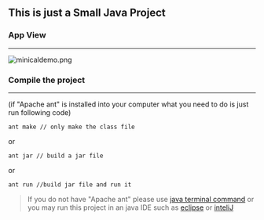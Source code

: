 This is just a Small Java Project
---
### **App View**
---
![minicaldemo.png](https://bitbucket.org/repo/7kzMEq/images/4224400854-minicaldemo.png)
### **Compile the project**
---

(if "Apache ant" is installed into your computer what you need to do is just run following code)
```
ant make // only make the class file
```
or
```
ant jar // build a jar file
```
or
```
ant run //build jar file and run it
```

>If you do not have "Apache ant" please use [java terminal command](http://introcs.cs.princeton.edu/java/15inout/mac-cmd.html) or you may run this project in an java IDE such as [eclipse](https://eclipse.org/downloads/) or [inteliJ](https://www.jetbrains.com/idea/)